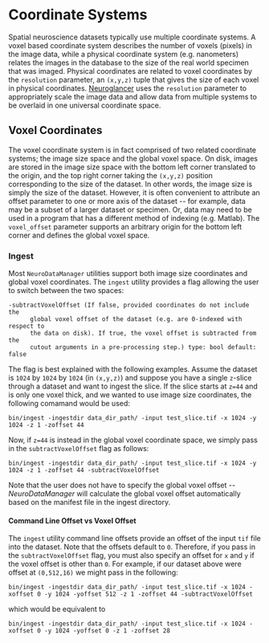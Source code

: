 # Coordinate Systems

Spatial neuroscience datasets typically use multiple coordinate systems. A voxel based coordinate system describes the number of voxels (pixels) in the image data, while a physical coordinate system (e.g. nanometers) relates the images in the database to the size of the real world specimen that was imaged. Physical coordinates are related to voxel coordinates by the `resolution` parameter, an `(x,y,z)` tuple that gives the size of each voxel in physical coordinates. [Neuroglancer](https://github.com/google/neuroglancer) uses the `resolution` parameter to appropriately scale the image data and allow data from multiple systems to be overlaid in one universal coordinate space.

## Voxel Coordinates

The voxel coordinate system is in fact comprised of two related coordinate systems; the image size space and the global voxel space. On disk, images are stored in the image size space with the bottom left corner translated to the origin, and the top right corner taking the `(x,y,z)` position corresponding to the size of the dataset. In other words, the image size is simply the size of the dataset. However, it is often convenient to attribute an offset parameter to one or more axis of the dataset -- for example, data may be a subset of a larger dataset or specimen. Or, data may need to be used in a program that has a different method of indexing (e.g. Matlab). The `voxel_offset` parameter supports an arbitrary origin for the bottom left corner and defines the global voxel space.

### Ingest

Most `NeuroDataManager` utilities support both image size coordinates and global voxel coordinates. The `ingest` utility provides a flag allowing the user to switch between the two spaces:
```
-subtractVoxelOffset (If false, provided coordinates do not include the
      global voxel offset of the dataset (e.g. are 0-indexed with respect to
      the data on disk). If true, the voxel offset is subtracted from the
      cutout arguments in a pre-processing step.) type: bool default: false
```

The flag is best explained with the following examples. Assume the dataset is `1024` by `1024` by `1024` (in `(x,y,z)`) and suppose you have a single `z`-slice through a dataset and want to ingest the slice. If the slice starts at `z=44` and is only one voxel thick, and we wanted to use image size coordinates, the following comamand would be used:
```
bin/ingest -ingestdir data_dir_path/ -input test_slice.tif -x 1024 -y 1024 -z 1 -zoffset 44
```

Now, if `z=44` is instead in the global voxel coordinate space, we simply pass in the `subtractVoxelOffset` flag as follows:
```
bin/ingest -ingestdir data_dir_path/ -input test_slice.tif -x 1024 -y 1024 -z 1 -zoffset 44 -subtractVoxelOffset
```

Note that the user does not have to specify the global voxel offset -- *NeuroDataManager* will calculate the global voxel offset automatically based on the manifest file in the ingest directory. 


#### Command Line Offset vs Voxel Offset

The `ingest` utility command line offsets provide an offset of the input `tif` file into the dataset. Note that the offsets default to `0`. Therefore, if you pass in the `subtractVoxelOffset` flag, you must also specify an offset for `x` and `y` if the voxel offset is other than `0`. For example, if our dataset above were offset at `(0,512,16)` we might pass in the following:
```
bin/ingest -ingestdir data_dir_path/ -input test_slice.tif -x 1024 -xoffset 0 -y 1024 -yoffset 512 -z 1 -zoffset 44 -subtractVoxelOffset
```
which would be equivalent to
```
bin/ingest -ingestdir data_dir_path/ -input test_slice.tif -x 1024 -xoffset 0 -y 1024 -yoffset 0 -z 1 -zoffset 28
```
